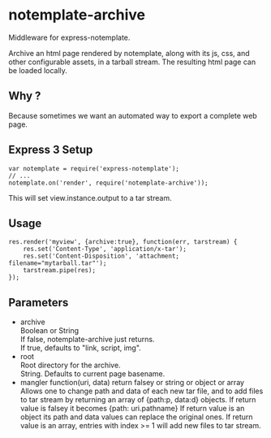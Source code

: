 notemplate-archive
==================

Middleware for express-notemplate.

Archive an html page rendered by notemplate, along with its js, css, and
other configurable assets, in a tarball stream.
The resulting html page can be loaded locally.

Why ?
-----

Because sometimes we want an automated way to export a complete web page.


Express 3 Setup
---------------

	var notemplate = require('express-notemplate');
	// ...
	notemplate.on('render', require('notemplate-archive'));

This will set view.instance.output to a tar stream.


Usage
-----

	res.render('myview', {archive:true}, function(err, tarstream) {
		res.set('Content-Type', 'application/x-tar');
		res.set('Content-Disposition', 'attachment; filename="mytarball.tar"');
		tarstream.pipe(res);
	});


Parameters
----------

* archive  
  Boolean or String  
  If false, notemplate-archive just returns.  
  If true, defaults to "link, script, img".
* root  
  Root directory for the archive.  
  String. Defaults to current page basename.
* mangler
	function(uri, data) return falsey or string or object or array
	Allows one to change path and data of each new tar file,
	and to add files to tar stream by returning an array of
	{path:p, data:d} objects.
	If return value is falsey it becomes {path: uri.pathname}
	If return value is an object its path and data values can replace
	the original ones.
	If return value is an array, entries with index >= 1 will add new
	files to tar stream.

